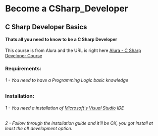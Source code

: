 # Become a CSharp_Developer
## C Sharp Developer Basics

#### Thats all you need to know to be a C Sharp Developer

This course is from Alura and the URL is right here [Alura - C Sharp Developer Course](https://cursos.alura.com.br/career/desenvolvedor-csharp)

### Requirements:

###### 1 - You need to have a Programming Logic basic knowledge

### Installation:

###### 1 - You need a installation of [Microsoft's Visual Studio](https://visualstudio.microsoft.com/pt-br/vs/) IDE

###### 2 - Follow through the installation guide and it'll be OK, you got install at least the c# development option.
